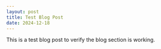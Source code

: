 ```yaml
---
layout: post
title: Test Blog Post
date: 2024-12-18
---
```


This is a test blog post to verify the blog section is working. 